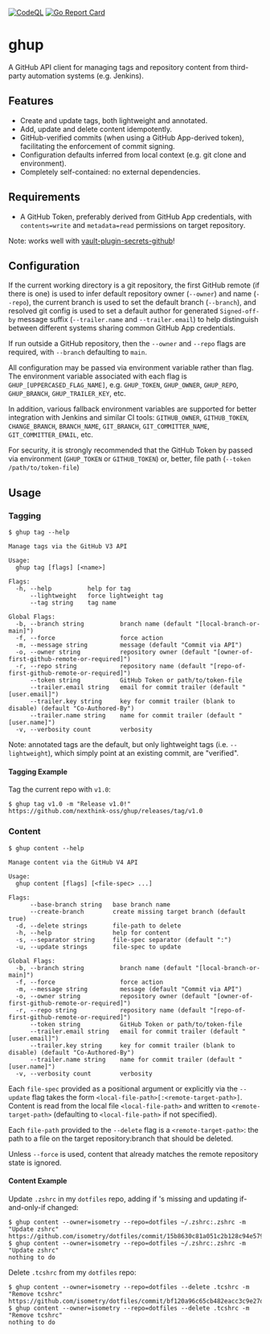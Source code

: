 [![CodeQL](https://github.com/nexthink-oss/ghup/actions/workflows/codeql.yml/badge.svg)](https://github.com/nexthink-oss/ghup/actions/workflows/codeql.yml)
[![Go Report Card](https://goreportcard.com/badge/github.com/nexthink-oss/ghup)](https://goreportcard.com/report/github.com/nexthink-oss/ghup)

# ghup

A GitHub API client for managing tags and repository content from third-party automation systems (e.g. Jenkins).

## Features

* Create and update tags, both lightweight and annotated.
* Add, update and delete content idempotently.
* GitHub-verified commits (when using a GitHub App-derived token), facilitating the enforcement of commit signing.
* Configuration defaults inferred from local context (e.g. git clone and environment).
* Completely self-contained: no external dependencies.

## Requirements

* A GitHub Token, preferably derived from GitHub App credentials, with `contents=write` and `metadata=read` permissions on target repository.

Note: works well with [vault-plugin-secrets-github](https://github.com/martinbaillie/vault-plugin-secrets-github)!

## Configuration

If the current working directory is a git repository, the first GitHub remote (if there is one) is used to infer default repository owner (`--owner`) and name (`--repo`), the current branch is used to set the default branch (`--branch`), and resolved git config is used to set a default author for generated `Signed-off-by` message suffix (`--trailer.name` and `--trailer.email`) to help distinguish between different systems sharing common GitHub App credentials.

If run outside a GitHub repository, then the `--owner` and `--repo` flags are required, with `--branch` defaulting to `main`.

All configuration may be passed via environment variable rather than flag. The environment variable associated with each flag is `GHUP_[UPPERCASED_FLAG_NAME]`, e.g. `GHUP_TOKEN`, `GHUP_OWNER`, `GHUP_REPO`, `GHUP_BRANCH`, `GHUP_TRAILER_KEY`, etc.

In addition, various fallback environment variables are supported for better integration with Jenkins and similar CI tools: `GITHUB_OWNER`, `GITHUB_TOKEN`, `CHANGE_BRANCH`, `BRANCH_NAME`, `GIT_BRANCH`, `GIT_COMMITTER_NAME`, `GIT_COMMITTER_EMAIL`, etc.

For security, it is strongly recommended that the GitHub Token by passed via environment (`GHUP_TOKEN` or `GITHUB_TOKEN`) or, better, file path (`--token /path/to/token-file`)

## Usage

### Tagging

```console
$ ghup tag --help

Manage tags via the GitHub V3 API

Usage:
  ghup tag [flags] [<name>]

Flags:
  -h, --help          help for tag
      --lightweight   force lightweight tag
      --tag string    tag name

Global Flags:
  -b, --branch string          branch name (default "[local-branch-or-main]")
  -f, --force                  force action
  -m, --message string         message (default "Commit via API")
  -o, --owner string           repository owner (default "[owner-of-first-github-remote-or-required]")
  -r, --repo string            repository name (default "[repo-of-first-github-remote-or-required]")
      --token string           GitHub Token or path/to/token-file
      --trailer.email string   email for commit trailer (default "[user.email]")
      --trailer.key string     key for commit trailer (blank to disable) (default "Co-Authored-By")
      --trailer.name string    name for commit trailer (default "[user.name]")
  -v, --verbosity count        verbosity
```

Note: annotated tags are the default, but only lightweight tags (i.e. `--lightweight`), which simply point at an existing commit, are "verified".

#### Tagging Example

Tag the current repo with `v1.0`:

```console
$ ghup tag v1.0 -m "Release v1.0!"
https://github.com/nexthink-oss/ghup/releases/tag/v1.0
```

### Content

```console
$ ghup content --help

Manage content via the GitHub V4 API

Usage:
  ghup content [flags] [<file-spec> ...]

Flags:
      --base-branch string   base branch name
      --create-branch        create missing target branch (default true)
  -d, --delete strings       file-path to delete
  -h, --help                 help for content
  -s, --separator string     file-spec separator (default ":")
  -u, --update strings       file-spec to update

Global Flags:
  -b, --branch string          branch name (default "[local-branch-or-main]")
  -f, --force                  force action
  -m, --message string         message (default "Commit via API")
  -o, --owner string           repository owner (default "[owner-of-first-github-remote-or-required]")
  -r, --repo string            repository name (default "[repo-of-first-github-remote-or-required]")
      --token string           GitHub Token or path/to/token-file
      --trailer.email string   email for commit trailer (default "[user.email]")
      --trailer.key string     key for commit trailer (blank to disable) (default "Co-Authored-By")
      --trailer.name string    name for commit trailer (default "[user.name]")
  -v, --verbosity count        verbosity
```

Each `file-spec` provided as a positional argument or explicitly via the `--update` flag takes the form `<local-file-path>[:<remote-target-path>]`. Content is read from the local file `<local-file-path>` and written to `<remote-target-path>` (defaulting to `<local-file-path>` if not specified).

Each `file-path` provided to the `--delete` flag is a `<remote-target-path>`: the path to a file on the target repository:branch that should be deleted.

Unless `--force` is used, content that already matches the remote repository state is ignored.

#### Content Example

Update `.zshrc` in my `dotfiles` repo, adding if 's missing and updating if-and-only-if changed:

```console
$ ghup content --owner=isometry --repo=dotfiles ~/.zshrc:.zshrc -m "Update zshrc"
https://github.com/isometry/dotfiles/commit/15b8630c81a051c2b128c94e5796c5d9c2bc8846
$ ghup content --owner=isometry --repo=dotfiles ~/.zshrc:.zshrc -m "Update zshrc"
nothing to do
```

Delete `.tcshrc` from my `dotfiles` repo:

```console
$ ghup content --owner=isometry --repo=dotfiles --delete .tcshrc -m "Remove tcshrc"
https://github.com/isometry/dotfiles/commit/bf120a96c65cb482eacc3c9e27d2d0935d108eca
$ ghup content --owner=isometry --repo=dotfiles --delete .tcshrc -m "Remove tcshrc"
nothing to do
```
